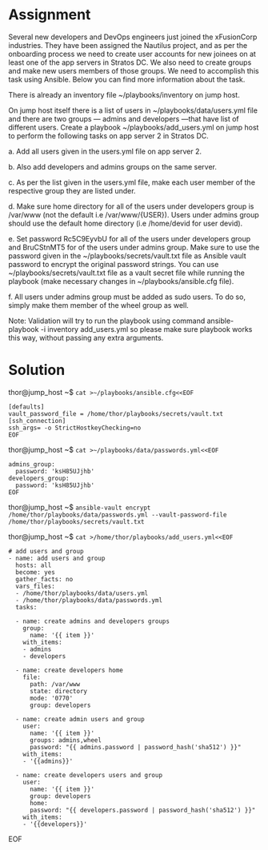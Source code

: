 # Assignment
Several new developers and DevOps engineers just joined the xFusionCorp industries. 
They have been assigned the Nautilus project, and as per the onboarding process we need to 
create user accounts for new joinees on at least one of the app servers in Stratos DC. 
We also need to create groups and make new users members of those groups. 
We need to accomplish this task using Ansible. Below you can find more information about the task.

There is already an inventory file ~/playbooks/inventory on jump host.

On jump host itself there is a list of users in ~/playbooks/data/users.yml file and 
there are two groups — admins and developers —that have list of different users. 
Create a playbook ~/playbooks/add_users.yml on jump host to perform the following tasks on app server 2 in Stratos DC.

a. Add all users given in the users.yml file on app server 2.

b. Also add developers and admins groups on the same server.

c. As per the list given in the users.yml file, make each user member of the respective group they are listed under.

d. Make sure home directory for all of the users under developers group is /var/www (not the default i.e /var/www/{USER}). 
Users under admins group should use the default home directory (i.e /home/devid for user devid).

e. Set password Rc5C9EyvbU for all of the users under developers group and BruCStnMT5 for of the users under admins group. 
Make sure to use the password given in the ~/playbooks/secrets/vault.txt file as Ansible vault password to 
encrypt the original password strings. You can use ~/playbooks/secrets/vault.txt file as a vault secret 
file while running the playbook (make necessary changes in ~/playbooks/ansible.cfg file).

f. All users under admins group must be added as sudo users. To do so, simply make them member of the wheel group as well.

Note: Validation will try to run the playbook using command ansible-playbook -i inventory add_users.yml so please make 
sure playbook works this way, without passing any extra arguments.

# Solution
thor@jump_host ~$ `cat >~/playbooks/ansible.cfg<<EOF`
```
[defaults]
vault_password_file = /home/thor/playbooks/secrets/vault.txt
[ssh_connection]
ssh_args= -o StrictHostkeyChecking=no
EOF
```

thor@jump_host ~$ `cat >~/playbooks/data/passwords.yml<<EOF`
```
admins_group:
  password: 'ksH85UJjhb'
developers_group:
  password: 'ksH85UJjhb'
EOF
```
thor@jump_host ~$ `ansible-vault encrypt /home/thor/playbooks/data/passwords.yml --vault-password-file /home/thor/playbooks/secrets/vault.txt`  

thor@jump_host ~$ `cat >/home/thor/playbooks/add_users.yml<<EOF`
```
# add users and group
- name: add users and group
  hosts: all
  become: yes
  gather_facts: no
  vars_files:
  - /home/thor/playbooks/data/users.yml
  - /home/thor/playbooks/data/passwords.yml
  tasks:

  - name: create admins and developers groups
    group:
      name: '{{ item }}'
    with_items:
    - admins
    - developers
    
  - name: create developers home
    file:
      path: /var/www
      state: directory
      mode: '0770'
      group: developers
      
  - name: create admin users and group
    user:
      name: '{{ item }}'
      groups: admins,wheel
      password: "{{ admins.password | password_hash('sha512') }}"
    with_items:
    - '{{admins}}'
     
  - name: create developers users and group
    user:
      name: '{{ item }}'
      group: developers
      home: 
      password: "{{ developers.password | password_hash('sha512') }}"
    with_items:
    - '{{developers}}' 
```                                                      
EOF
